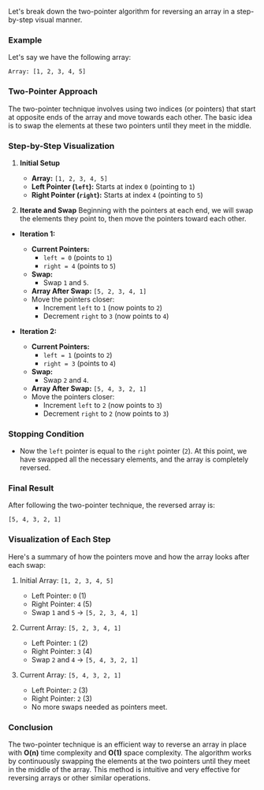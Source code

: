 Let's break down the two-pointer algorithm for reversing an array in a step-by-step visual manner.

### Example
Let's say we have the following array:

```
Array: [1, 2, 3, 4, 5]
```

### Two-Pointer Approach
The two-pointer technique involves using two indices (or pointers) that start at opposite ends of the array and move towards each other. The basic idea is to swap the elements at these two pointers until they meet in the middle.

### Step-by-Step Visualization

1. **Initial Setup**
   - **Array:** `[1, 2, 3, 4, 5]`
   - **Left Pointer (`left`):** Starts at index `0` (pointing to `1`)
   - **Right Pointer (`right`):** Starts at index `4` (pointing to `5`)

2. **Iterate and Swap**
Beginning with the pointers at each end, we will swap the elements they point to, then move the pointers toward each other.

- **Iteration 1:**
  - **Current Pointers:**
    - `left = 0` (points to `1`)
    - `right = 4` (points to `5`)
  - **Swap:**
    - Swap `1` and `5`.
  - **Array After Swap:** `[5, 2, 3, 4, 1]`
  - Move the pointers closer:
    - Increment `left` to `1` (now points to `2`)
    - Decrement `right` to `3` (now points to `4`)

- **Iteration 2:**
  - **Current Pointers:**
    - `left = 1` (points to `2`)
    - `right = 3` (points to `4`)
  - **Swap:**
    - Swap `2` and `4`.
  - **Array After Swap:** `[5, 4, 3, 2, 1]`
  - Move the pointers closer:
    - Increment `left` to `2` (now points to `3`)
    - Decrement `right` to `2` (now points to `3`)

### Stopping Condition
- Now the `left` pointer is equal to the `right` pointer (`2`). At this point, we have swapped all the necessary elements, and the array is completely reversed.

### Final Result
After following the two-pointer technique, the reversed array is:
```
[5, 4, 3, 2, 1]
```

### Visualization of Each Step
Here's a summary of how the pointers move and how the array looks after each swap:

1. Initial Array: `[1, 2, 3, 4, 5]`
   - Left Pointer: `0` (1)
   - Right Pointer: `4` (5)
   - Swap `1` and `5` → `[5, 2, 3, 4, 1]`
   
2. Current Array: `[5, 2, 3, 4, 1]`
   - Left Pointer: `1` (2)
   - Right Pointer: `3` (4)
   - Swap `2` and `4` → `[5, 4, 3, 2, 1]`

3. Current Array: `[5, 4, 3, 2, 1]`
   - Left Pointer: `2` (3)
   - Right Pointer: `2` (3)
   - No more swaps needed as pointers meet.

### Conclusion
The two-pointer technique is an efficient way to reverse an array in place with **O(n)** time complexity and **O(1)** space complexity. The algorithm works by continuously swapping the elements at the two pointers until they meet in the middle of the array. This method is intuitive and very effective for reversing arrays or other similar operations.